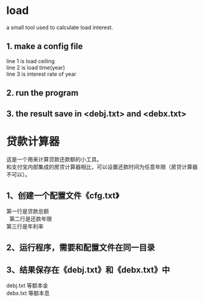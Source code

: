 # load
a small tool used to calculate load interest.  

## 1. make a config file
line 1 is load ceiling <br> 
line 2 is load time(year) <br>
line 3 is interest rate of year <br>

## 2. run the program

## 3. the result save in <debj.txt> and <debx.txt>

# 贷款计算器
这是一个用来计算贷款还款额的小工具。<br>
和支付宝内部集成的房贷计算器相比，可以设置还款时间为任意年限（房贷计算器不可以）。
## 1、创建一个配置文件《cfg.txt》
第一行是贷款总额 <br> 
第二行是还款年限 <br>
第三行是年利率 <br>
## 2、运行程序，需要和配置文件在同一目录
## 3、结果保存在《debj.txt》和《debx.txt》中
debj.txt 等额本金<br>
debx.txt 等额本息<br>

